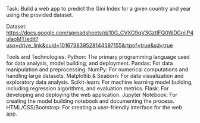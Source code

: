 Task:
Build a web app to predict the Gini Index for a given country and year using the provided dataset. 

Dataset: 
https://docs.google.com/spreadsheets/d/10G_CVXG9qV3GztIFQ0WDGniIP4uIaoMT/edit?usp=drive_link&ouid=101673839528144597155&rtpof=true&sd=true

Tools and Technologies:
Python: The primary programming language used for data analysis, model building, and deployment.
Pandas: For data manipulation and preprocessing.
NumPy: For numerical computations and handling large datasets.
Matplotlib & Seaborn: For data visualization and exploratory data analysis.
Scikit-learn: For machine learning model building, including regression algorithms, and evaluation metrics.
Flask: For developing and deploying the web application.
Jupyter Notebook: For creating the model building notebook and documenting the process.
HTML/CSS/Bootstrap: For creating a user-friendly interface for the web app.
